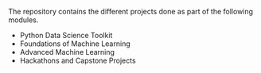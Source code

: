 The repository contains the different projects done as part of the following modules.

- Python Data Science Toolkit
- Foundations of Machine Learning
- Advanced Machine Learning
- Hackathons and Capstone Projects
